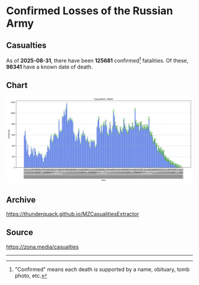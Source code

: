 
# Confirmed Losses of the Russian Army

## Casualties

As of **2025-08-31**, there have been **125681** confirmed[^1] fatalities.
Of these, **98341** have a known date of death.

## Chart

![7-Day Intervals Bar Chart](./docs/7days.svg)

## Archive

https://thunderquack.github.io/MZCasualitiesExtractor

## Source

https://zona.media/casualties

---

[^1]: "Confirmed" means each death is supported by a name, obituary, tomb photo, etc.
